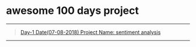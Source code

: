 # awesome 100 days project
---
>[Day-1 Date(07-08-2018) Project Name: sentiment analysis](https://github.com/CoolCoder31/awesome-100-day-project/tree/master/sentiment%20analysis)
---
